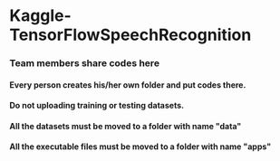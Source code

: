 # Kaggle-TensorFlowSpeechRecognition

### Team members share codes here
#### Every person creates his/her own folder and put codes there.
#### Do not uploading training or testing datasets.
#### All the datasets must be moved to a folder with name "data"
#### All the executable files must be moved to a folder with name "apps"
